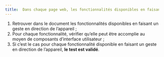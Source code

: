 ```yaml
---
title:  Dans chaque page web, les fonctionnalités disponibles en faisant un geste en direction de l’appareil peuvent-elles être accomplies avec des [composants d’interface](#composant-d-interface) utilisateur (hors cas particuliers) ?
---
```


1. Retrouver dans le document les fonctionnalités disponibles en faisant un geste en direction de l’appareil ;
2. Pour chaque fonctionnalité, vérifier qu’elle peut être accomplie au moyen de composants d’interface utilisateur ;
3. Si c’est le cas pour chaque fonctionnalité disponible en faisant un geste en direction de l’appareil, **le test est validé**.
